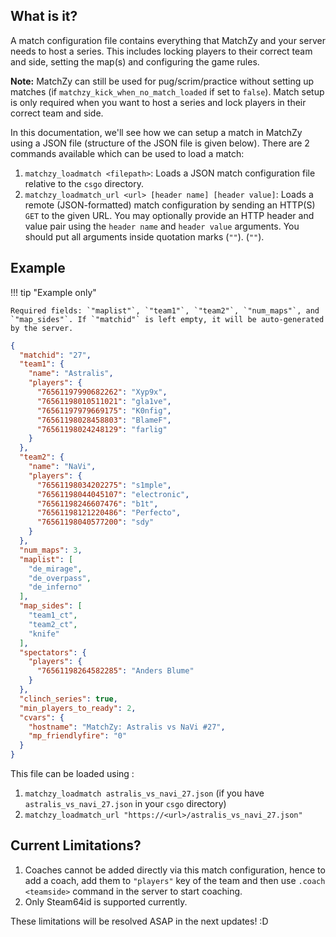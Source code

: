 ## What is it?

A match configuration file contains everything that MatchZy and your server needs to host a series. This includes locking
players to their correct team and side, setting the map(s) and configuring the game rules.

**Note:** MatchZy can still be used for pug/scrim/practice without setting up matches (if `matchzy_kick_when_no_match_loaded` if set to `false`). Match setup is only required when you want to host a series and lock players in their correct team and side.

In this documentation, we'll see how we can setup a match in MatchZy using a JSON file (structure of the JSON file is given below).
There are 2 commands available which can be used to load a match:

1. `matchzy_loadmatch <filepath>`: Loads a JSON match configuration file relative to the `csgo` directory.
2. `matchzy_loadmatch_url <url> [header name] [header value]`: Loads a remote (JSON-formatted) match configuration by sending an HTTP(S) `GET` to the given URL. You may optionally provide an HTTP header and value pair using the `header name` and `header value` arguments. You should put all arguments inside quotation marks (`""`). (`""`).

## Example

!!! tip "Example only"
    
    Required fields: `"maplist"`, `"team1"`, `"team2"`, `"num_maps"`, and `"map_sides"`. If `"matchid"` is left empty, it will be auto-generated by the server.

```json title="csgo/astralis_vs_navi_27.json"
{
  "matchid": "27",
  "team1": {
    "name": "Astralis",
    "players": {
      "76561197990682262": "Xyp9x",
      "76561198010511021": "gla1ve",
      "76561197979669175": "K0nfig",
      "76561198028458803": "BlameF",
      "76561198024248129": "farlig"
    }
  },
  "team2": {
    "name": "NaVi",
    "players": {
      "76561198034202275": "s1mple",
      "76561198044045107": "electronic",
      "76561198246607476": "b1t",
      "76561198121220486": "Perfecto",
      "76561198040577200": "sdy"
    }
  },
  "num_maps": 3,
  "maplist": [
    "de_mirage",
    "de_overpass",
    "de_inferno"
  ],
  "map_sides": [
    "team1_ct",
    "team2_ct",
    "knife"
  ],
  "spectators": {
    "players": {
      "76561198264582285": "Anders Blume"
    }
  },
  "clinch_series": true,
  "min_players_to_ready": 2,
  "cvars": {
    "hostname": "MatchZy: Astralis vs NaVi #27",
    "mp_friendlyfire": "0"
  }
}
```

This file can be loaded using :

1. `matchzy_loadmatch astralis_vs_navi_27.json` (if you have `astralis_vs_navi_27.json` in your `csgo` directory)
2. `matchzy_loadmatch_url "https://<url>/astralis_vs_navi_27.json"`


## Current Limitations?

1. Coaches cannot be added directly via this match configuration, hence to add a coach, add them to `"players"` key of the team and then use `.coach <teamside>` command in the server to start coaching.
2. Only Steam64id is supported currently.

These limitations will be resolved ASAP in the next updates! :D 
